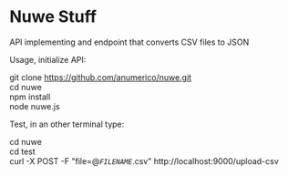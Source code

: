 # Nuwe Stuff
API implementing and endpoint that converts CSV files to JSON

Usage, initialize API:

git clone https://github.com/anumerico/nuwe.git \
cd nuwe\
npm install\
node nuwe.js

Test, in an other terminal type:

cd nuwe\
cd test\
curl -X POST -F "file=@*`FILENAME`*.csv" http://localhost:9000/upload-csv


